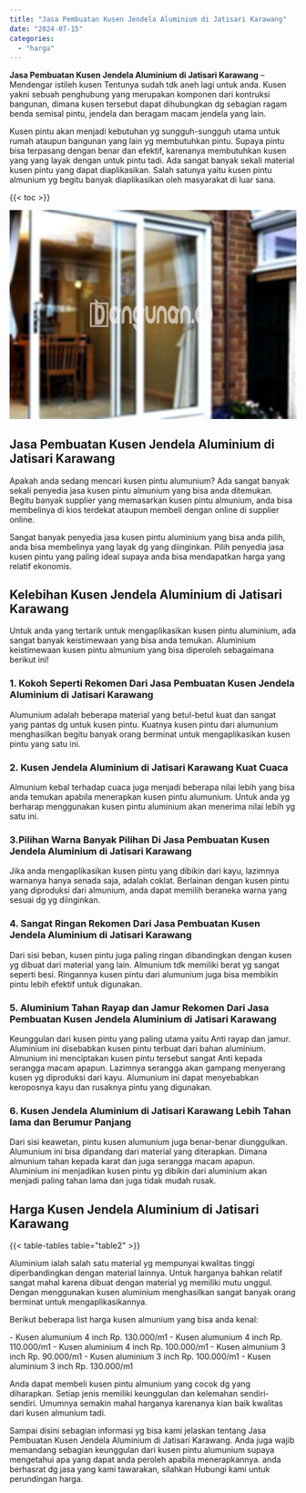 ```yaml
---
title: "Jasa Pembuatan Kusen Jendela Aluminium di Jatisari Karawang"
date: "2024-07-15"
categories: 
  - "harga"
---
```


**Jasa Pembuatan Kusen Jendela Aluminium di Jatisari Karawang** – Mendengar istileh kusen Tentunya sudah tdk aneh lagi untuk anda. Kusen yakni sebuah penghubung yang merupakan komponen dari kontruksi bangunan, dimana kusen tersebut dapat dihubungkan dg sebagian ragam benda semisal pintu, jendela dan beragam macam jendela yang lain.

Kusen pintu akan menjadi kebutuhan yg sungguh-sungguh utama untuk rumah ataupun bangunan yang lain yg membutuhkan pintu. Supaya pintu bisa terpasang dengan benar dan efektif, karenanya membutuhkan kusen yang yang layak dengan untuk pintu tadi. Ada sangat banyak sekali material kusen pintu yang dapat diaplikasikan. Salah satunya yaitu kusen pintu almunium yg begitu banyak diaplikasikan oleh masyarakat di luar sana.

{{< toc >}}

![Jasa Pembuatan Kusen Jendela Aluminium di Jatisari Karawang](/images/harga-kusen-jendela-alumunium-44.png)

## Jasa Pembuatan Kusen Jendela Aluminium di Jatisari Karawang

Apakah anda sedang mencari kusen pintu alumunium? Ada sangat banyak sekali penyedia jasa kusen pintu almunium yang bisa anda ditemukan. Begitu banyak supplier yang memasarkan kusen pintu almunium, anda bisa membelinya di kios terdekat ataupun membeli dengan online di supplier online.

Sangat banyak penyedia jasa kusen pintu aluminium yang bisa anda pilih, anda bisa membelinya yang layak dg yang diinginkan. Pilih penyedia jasa kusen pintu yang paling ideal supaya anda bisa mendapatkan harga yang relatif ekonomis.

## Kelebihan Kusen Jendela Aluminium di Jatisari Karawang

Untuk anda yang tertarik untuk mengaplikasikan kusen pintu aluminium, ada sangat banyak keistimewaan yang bisa anda temukan. Aluminium keistimewaan kusen pintu almunium yang bisa diperoleh sebagaimana berikut ini!

### 1\. Kokoh Seperti Rekomen Dari Jasa Pembuatan Kusen Jendela Aluminium di Jatisari Karawang

Alumunium adalah beberapa material yang betul-betul kuat dan sangat yang pantas dg untuk kusen pintu. Kuatnya kusen pintu dari alumunium menghasilkan begitu banyak orang berminat untuk mengaplikasikan kusen pintu yang satu ini.

### 2\. Kusen Jendela Aluminium di Jatisari Karawang Kuat Cuaca

Almunium kebal terhadap cuaca juga menjadi beberapa nilai lebih yang bisa anda temukan apabila menerapkan kusen pintu alumunium. Untuk anda yg berharap menggunakan kusen pintu aluminium akan menerima nilai lebih yg satu ini.

### 3.Pilihan Warna Banyak Pilihan Di Jasa Pembuatan Kusen Jendela Aluminium di Jatisari Karawang

Jika anda mengaplikasikan kusen pintu yang dibikin dari kayu, lazimnya warnanya hanya senada saja, adalah coklat. Berlainan dengan kusen pintu yang diproduksi dari almunium, anda dapat memilih beraneka warna yang sesuai dg yg diinginkan.

### 4\. Sangat Ringan Rekomen Dari Jasa Pembuatan Kusen Jendela Aluminium di Jatisari Karawang

Dari sisi beban, kusen pintu juga paling ringan dibandingkan dengan kusen yg dibuat dari material yang lain. Almunium tdk memiliki berat yg sangat seperti besi. Ringannya kusen pintu dari alumunium juga bisa membikin pintu lebih efektif untuk digunakan.

### 5\. Aluminium Tahan Rayap dan Jamur Rekomen Dari Jasa Pembuatan Kusen Jendela Aluminium di Jatisari Karawang

Keunggulan dari kusen pintu yang paling utama yaitu Anti rayap dan jamur. Aluminium ini disebabkan kusen pintu terbuat dari bahan aluminium. Almunium ini menciptakan kusen pintu tersebut sangat Anti kepada serangga macam apapun. Lazimnya serangga akan gampang menyerang kusen yg diproduksi dari kayu. Alumunium ini dapat menyebabkan keroposnya kayu dan rusaknya pintu yang digunakan.

### 6\. Kusen Jendela Aluminium di Jatisari Karawang Lebih Tahan lama dan Berumur Panjang

Dari sisi keawetan, pintu kusen alumunium juga benar-benar diunggulkan. Alumunium ini bisa dipandang dari material yang diterapkan. Dimana almunium tahan kepada karat dan juga serangga macam apapun. Aluminium ini menjadikan kusen pintu yg dibikin dari aluminium akan menjadi paling tahan lama dan juga tidak mudah rusak.

## Harga Kusen Jendela Aluminium di Jatisari Karawang

{{< table-tables table="table2" >}}

Aluminium ialah salah satu material yg mempunyai kwalitas tinggi diperbandingkan dengan material lainnya. Untuk harganya bahkan relatif sangat mahal karena dibuat dengan material yg memiliki mutu unggul. Dengan menggunakan kusen aluminium menghasilkan sangat banyak orang berminat untuk mengaplikasikannya.

Berikut beberapa list harga kusen almunium yang bisa anda kenal:

\- Kusen alumunium 4 inch Rp. 130.000/m1 - Kusen alumunium 4 inch Rp. 110.000/m1 - Kusen aluminium 4 inch Rp. 100.000/m1 - Kusen almunium 3 inch Rp. 90.000/m1 - Kusen aluminium 3 inch Rp. 100.000/m1 - Kusen aluminium 3 inch Rp. 130.000/m1

Anda dapat membeli kusen pintu almunium yang cocok dg yang diharapkan. Setiap jenis memiliki keunggulan dan kelemahan sendiri-sendiri. Umumnya semakin mahal harganya karenanya kian baik kwalitas dari kusen almunium tadi.

Sampai disini sebagian informasi yg bisa kami jelaskan tentang Jasa Pembuatan Kusen Jendela Aluminium di Jatisari Karawang. Anda juga wajib memandang sebagian keunggulan dari kusen pintu alumunium supaya mengetahui apa yang dapat anda peroleh apabila menerapkannya. anda berhasrat dg jasa yang kami tawarakan, silahkan Hubungi kami untuk perundingan harga.

